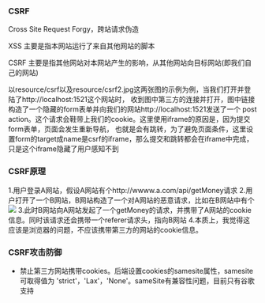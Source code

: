 ### CSRF
Cross Site Request Forgy，跨站请求伪造

XSS 主要是指本网站运行了来自其他网站的脚本

CSRF 主要是指其他网站对本网站产生的影响，从其他网站向目标网站(即我们自己的网站)

以resource/csrf以及resource/csrf2.jpg这两张图的示例为例，当我们打开并登陆了http://localhost:1521这个网站时，
收到图中第三方的连接并打开，图中链接构造了一个隐藏的form表单并向我们的网站http://localhost:1521发送了一个
post action。这个请求会鞋带上我们的cookie。这里使用iframe的原因是，因为提交form表单，页面会发生重新导航，
也就是会有跳转，为了避免页面条件，这里设置form的target成name是csrf的iframe，那么提交和跳转都会在iframe中完成，
只是这个iframe隐藏了用户感知不到


### CSRF原理
1.用户登录A网站，假设A网站有个http://wwww.a.com/api/getMoney请求
2.用户打开了一个B网站，B网站构造了一个对A网站的恶意请求，比如在B网站中有个<img src="http://wwww.a.com/api/getMoney">
3.此时B网站向A网站发起了一个getMoney的请求，并携带了A网站的cookie信息。同时该请求还会携带一个referer请求头，指向B网站
4.本质上，我觉得这应该是浏览器的问题，不应该携带第三方的网站的cookie信息。


### CSRF攻击防御
- 禁止第三方网站携带cookies。后端设置cookies的samesite属性，samesite可取得值为 'strict'，'Lax'，'None'。sameSite有兼容性问题，目前只有谷歌支持
